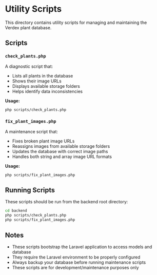 # Utility Scripts

This directory contains utility scripts for managing and maintaining the Verdex plant database.

## Scripts

### `check_plants.php`
A diagnostic script that:
- Lists all plants in the database
- Shows their image URLs
- Displays available storage folders
- Helps identify data inconsistencies

**Usage:**
```bash
php scripts/check_plants.php
```

### `fix_plant_images.php`
A maintenance script that:
- Fixes broken plant image URLs
- Reassigns images from available storage folders
- Updates the database with correct image paths
- Handles both string and array image URL formats

**Usage:**
```bash
php scripts/fix_plant_images.php
```

## Running Scripts

These scripts should be run from the backend root directory:

```bash
cd backend
php scripts/check_plants.php
php scripts/fix_plant_images.php
```

## Notes

- These scripts bootstrap the Laravel application to access models and database
- They require the Laravel environment to be properly configured
- Always backup your database before running maintenance scripts
- These scripts are for development/maintenance purposes only 